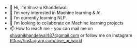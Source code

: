 - 👋 Hi, I’m Shivani Khandelwal.
- 👀 I’m very interested in Machine learning & AI.
- 🌱 I’m currently learning NLP.
- 💞️ I’m looking to collaborate on Machine learning projects
- 📫 How to reach me - you can mail me on shivanikhandelwal487@gmail.com or follow me on instagram https://instagram.com/love_ai_world

<!---
shivani-2001/shivani-2001 is a ✨ special ✨ repository because its `README.md` (this file) appears on your GitHub profile.
You can click the Preview link to take a look at your changes.
--->
